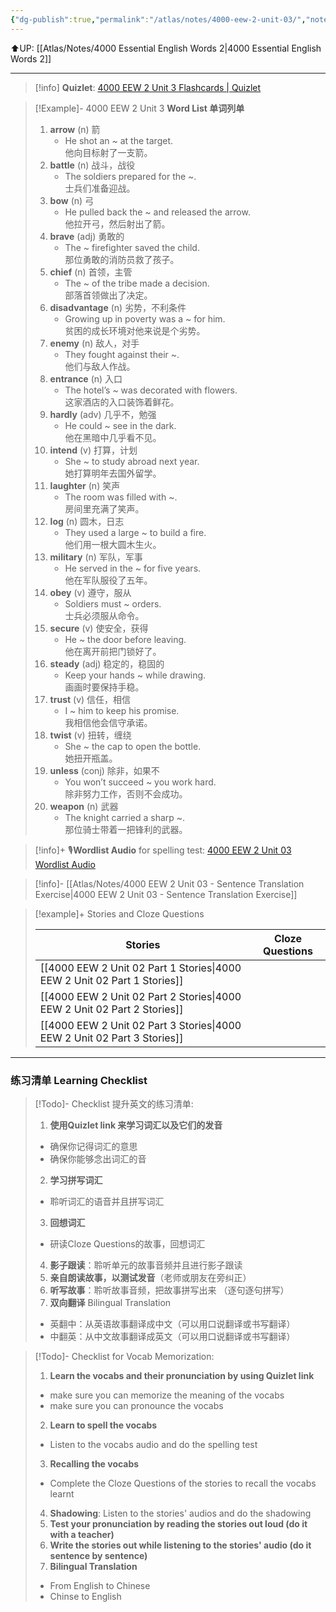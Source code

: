 ```yaml
---
{"dg-publish":true,"permalink":"/atlas/notes/4000-eew-2-unit-03/","noteIcon":""}
---
```


⬆️UP: [[Atlas/Notes/4000 Essential English Words 2\|4000 Essential English Words 2]]

---
> [!info] **Quizlet**:  [4000 EEW 2 Unit 3 Flashcards | Quizlet]()

> [!Example]- 4000 EEW 2 Unit 3 **Word List 单词列单**
> 1. **arrow** (n) 箭
>     - He shot an ~ at the target.  
>         他向目标射了一支箭。
> 2. **battle** (n) 战斗，战役
>     - The soldiers prepared for the ~.  
>         士兵们准备迎战。
> 3. **bow** (n) 弓
>     - He pulled back the ~ and released the arrow.  
>         他拉开弓，然后射出了箭。
> 4. **brave** (adj) 勇敢的
>     - The ~ firefighter saved the child.  
>         那位勇敢的消防员救了孩子。
> 5. **chief** (n) 首领，主管
>     - The ~ of the tribe made a decision.  
>         部落首领做出了决定。
> 6. **disadvantage** (n) 劣势，不利条件
>     - Growing up in poverty was a ~ for him.  
>         贫困的成长环境对他来说是个劣势。
> 7. **enemy** (n) 敌人，对手
>     - They fought against their ~.  
>         他们与敌人作战。
> 8. **entrance** (n) 入口
>     - The hotel’s ~ was decorated with flowers.  
>         这家酒店的入口装饰着鲜花。
> 9. **hardly** (adv) 几乎不，勉强
>     - He could ~ see in the dark.  
>         他在黑暗中几乎看不见。
> 10. **intend** (v) 打算，计划
>     - She ~ to study abroad next year.  
>         她打算明年去国外留学。
> 11. **laughter** (n) 笑声
>     - The room was filled with ~.  
>         房间里充满了笑声。
> 12. **log** (n) 圆木，日志
>     - They used a large ~ to build a fire.  
>         他们用一根大圆木生火。
> 13. **military** (n) 军队，军事
>     - He served in the ~ for five years.  
>         他在军队服役了五年。
> 14. **obey** (v) 遵守，服从
>     - Soldiers must ~ orders.  
>         士兵必须服从命令。
> 15. **secure** (v) 使安全，获得
>     - He ~ the door before leaving.  
>         他在离开前把门锁好了。
> 16. **steady** (adj) 稳定的，稳固的
>     - Keep your hands ~ while drawing.  
>         画画时要保持手稳。
> 17. **trust** (v) 信任，相信
>     - I ~ him to keep his promise.  
>         我相信他会信守承诺。
> 18. **twist** (v) 扭转，缠绕
>     - She ~ the cap to open the bottle.  
>         她扭开瓶盖。
> 19. **unless** (conj) 除非，如果不
>     - You won’t succeed ~ you work hard.  
>         除非努力工作，否则不会成功。
> 20. **weapon** (n) 武器
>     - The knight carried a sharp ~.  
>         那位骑士带着一把锋利的武器。


> [!info]+ 🎙️**Wordlist Audio** for spelling test: [4000 EEW 2 Unit 03 Wordlist Audio]()

> [!info]- [[Atlas/Notes/4000 EEW 2 Unit 03 -  Sentence Translation Exercise\|4000 EEW 2 Unit 03 -  Sentence Translation Exercise]]

> [!example]+ Stories and Cloze Questions
> 
> | Stories                               | Cloze Questions |
> | ------------------------------------- | --------------- |
>| [[4000 EEW 2 Unit 02 Part 1 Stories\|4000 EEW 2 Unit 02 Part 1 Stories]] |                 |
> | [[4000 EEW 2 Unit 02 Part 2 Stories\|4000 EEW 2 Unit 02 Part 2 Stories]] |                 |
> | [[4000 EEW 2 Unit 02 Part 3 Stories\|4000 EEW 2 Unit 02 Part 3 Stories]] |                 |


---

### 练习清单 Learning Checklist

> [!Todo]- Checklist 提升英文的练习清单:
> 1. **使用Quizlet link 来学习词汇以及它们的发音** 
>	- 确保你记得词汇的意思 
>	- 确保你能够念出词汇的音 
> 2. **学习拼写词汇** 
>	- 聆听词汇的语音并且拼写词汇 
> 3. **回想词汇**
>	- 研读Cloze Questions的故事，回想词汇 
> 4. **影子跟读**：聆听单元的故事音频并且进行影子跟读 
> 5. **亲自朗读故事，以测试发音**（老师或朋友在旁纠正）
> 6. **听写故事**：聆听故事音频，把故事拼写出来 （逐句逐句拼写）
> 7. **双向翻译** Bilingual Translation 
>	- 英翻中：从英语故事翻译成中文（可以用口说翻译或书写翻译）
>	- 中翻英：从中文故事翻译成英文（可以用口说翻译或书写翻译）

> [!Todo]- Checklist for Vocab Memorization:
> 
> 1. **Learn the vocabs and their pronunciation by using Quizlet link**
>	- make sure you can memorize the meaning of the vocabs
>	- make sure you can pronounce the vocabs
> 2. **Learn to spell the vocabs**
>	- Listen to the vocabs audio and do the spelling test
> 3. **Recalling the vocabs**
>	- Complete the Cloze Questions of the stories to recall the vocabs learnt
> 4. **Shadowing**: Listen to the stories' audios and do the shadowing
> 5. **Test your pronunciation by reading the stories out loud (do it with a teacher)**
> 6. **Write the stories out while listening to the stories' audio (do it sentence by sentence)**
> 7. **Bilingual Translation** 
> 	- From English to Chinese
> 	- Chinse to English

